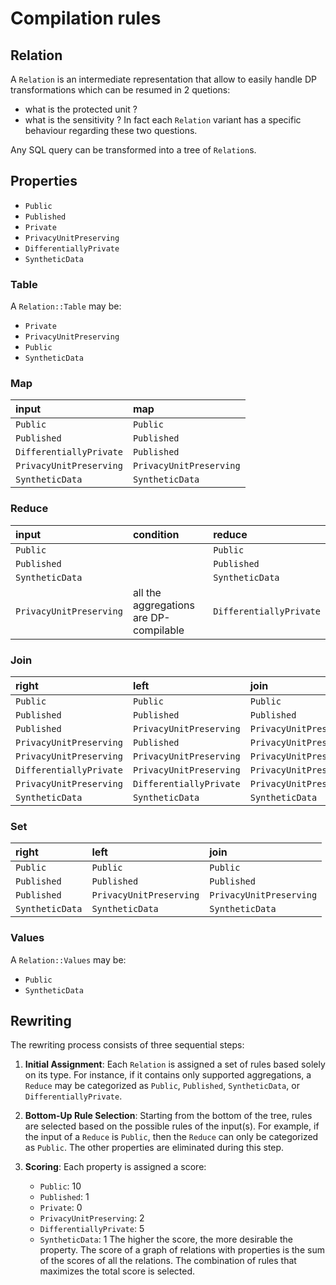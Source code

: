 # Compilation rules
## Relation

A `Relation` is an intermediate representation that allow to easily handle DP transformations which can be resumed in 2 quetions:
- what is the protected unit ?
- what is the sensitivity ?
In fact each `Relation` variant has a specific behaviour regarding these two questions.


Any SQL query can be transformed into a tree of `Relation`s.

## Properties

- `Public`
- `Published`
- `Private`
- `PrivacyUnitPreserving`
- `DifferentiallyPrivate`
- `SyntheticData`

### Table
A `Relation::Table` may be:
- `Private`
- `PrivacyUnitPreserving`
- `Public`
- `SyntheticData`

### Map
| input | map |
|:----------|:----------|
| `Public` | `Public` |
| `Published` | `Published` |
| `DifferentiallyPrivate` | `Published` |
| `PrivacyUnitPreserving` | `PrivacyUnitPreserving` |
| `SyntheticData` | `SyntheticData` |

### Reduce
| input | condition | reduce |
|:----------|:----------| :----------|
| `Public` | | `Public` |
| `Published` | | `Published` |
| `SyntheticData` | | `SyntheticData` |
| `PrivacyUnitPreserving` | all the aggregations are DP-compilable |`DifferentiallyPrivate` |

### Join
| right | left | join |
|:----------|:----------|:----------|
| `Public` | `Public` | `Public` |
| `Published` | `Published` | `Published` |
| `Published` | `PrivacyUnitPreserving` | `PrivacyUnitPreserving` |
| `PrivacyUnitPreserving` | `Published` | `PrivacyUnitPreserving` |
| `PrivacyUnitPreserving` | `PrivacyUnitPreserving` | `PrivacyUnitPreserving` |
| `DifferentiallyPrivate` | `PrivacyUnitPreserving` | `PrivacyUnitPreserving` |
| `PrivacyUnitPreserving` | `DifferentiallyPrivate` | `PrivacyUnitPreserving` |
| `SyntheticData` | `SyntheticData` | `SyntheticData` |

### Set
| right | left | join |
|:----------|:----------|:----------|
| `Public` | `Public` | `Public` |
| `Published` | `Published` | `Published` |
| `Published` | `PrivacyUnitPreserving` | `PrivacyUnitPreserving` |
| `SyntheticData` | `SyntheticData` | `SyntheticData` |

### Values
A `Relation::Values` may be:
- `Public`
- `SyntheticData`


## Rewriting
The rewriting process consists of three sequential steps:

1. **Initial Assignment**: Each `Relation` is assigned a set of rules based solely on its type. For instance, if it contains only supported aggregations, a `Reduce` may be categorized as `Public`, `Published`, `SyntheticData`, or `DifferentiallyPrivate`.

2. **Bottom-Up Rule Selection**: Starting from the bottom of the tree, rules are selected based on the possible rules of the input(s). For example, if the input of a `Reduce` is `Public`, then the `Reduce` can only be categorized as `Public`. The other properties are eliminated during this step.

3. **Scoring**: Each property is assigned a score:
    - `Public`: 10
    - `Published`: 1
    - `Private`: 0
    - `PrivacyUnitPreserving`: 2
    - `DifferentiallyPrivate`: 5
    - `SyntheticData`: 1
The higher the score, the more desirable the property. The score of a graph of relations with properties is the sum of the scores of all the relations. The combination of rules that maximizes the total score is selected.

